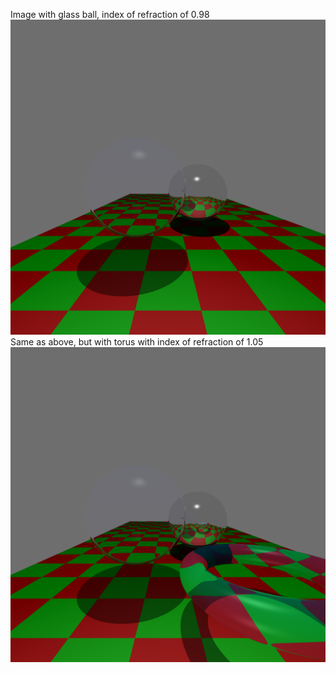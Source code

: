 Image with glass ball, index of refraction of 0.98
![Image](glass_ball.png)
Same as above, but with torus with index of refraction of 1.05
![Image](glass_donut.png)


